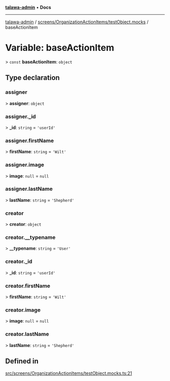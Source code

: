 [**talawa-admin**](../../../../README.md) • **Docs**

***

[talawa-admin](../../../../modules.md) / [screens/OrganizationActionItems/testObject.mocks](../README.md) / baseActionItem

# Variable: baseActionItem

\> `const` **baseActionItem**: `object`

## Type declaration

### assigner

\> **assigner**: `object`

### assigner.\_id

\> **\_id**: `string` = `'userId'`

### assigner.firstName

\> **firstName**: `string` = `'Wilt'`

### assigner.image

\> **image**: `null` = `null`

### assigner.lastName

\> **lastName**: `string` = `'Shepherd'`

### creator

\> **creator**: `object`

### creator.\_\_typename

\> **\_\_typename**: `string` = `'User'`

### creator.\_id

\> **\_id**: `string` = `'userId'`

### creator.firstName

\> **firstName**: `string` = `'Wilt'`

### creator.image

\> **image**: `null` = `null`

### creator.lastName

\> **lastName**: `string` = `'Shepherd'`

## Defined in

[src/screens/OrganizationActionItems/testObject.mocks.ts:21](https://github.com/PalisadoesFoundation/talawa-admin/blob/d16b95ee179900e8e32a2296f14e948e6caea05b/src/screens/OrganizationActionItems/testObject.mocks.ts#L21)
